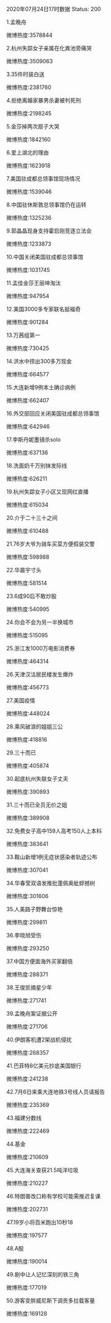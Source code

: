 2020年07月24日17时数据
Status: 200

1.孟晚舟

微博热度:3578844

2.杭州失踪女子亲属在化粪池旁痛哭

微博热度:3509063

3.35件时装白送

微博热度:2381760

4.拒绝离婚家暴男杀妻被判死刑

微博热度:2198245

5.金莎掉两次扇子大哭

微博热度:1842160

6.爱上湖北的理由

微博热度:1623918

7.美国驻成都总领事馆现场情况

微博热度:1539046

8.中国驻休斯敦总领事馆仍在运转

微博热度:1325236

9.郭晶晶现身支持霍启刚竞逐立法会

微博热度:1233873

10.中国关闭美国驻成都总领事馆

微博热度:1031745

11.孟佳金莎王丽坤淘汰

微博热度:947954

12.美国3000多专家联名挺福奇

微博热度:901284

13.万茜组第一

微博热度:730425

14.洪水中捞出300多万现金

微博热度:664577

15.大连新增9例本土确诊病例

微博热度:662407

16.外交部回应关闭美国驻成都总领事馆

微博热度:642946

17.李斯丹妮墨镜杀solo

微博热度:637136

18.洗面奶千万别抹发际线

微博热度:626211

19.杭州失踪女子小区又现网红直播

微博热度:615034

20.介于二十三十之间

微博热度:610488

21.76岁大爷为骑车买菜方便假装交警

微博热度:598988

22.华晨宇寸头

微博热度:581514

23.6成90后不敢炒股

微博热度:540995

24.你会不会为另一半换城市

微博热度:515095

25.浙江发1000万电影消费券

微博热度:464314

26.天津汉沽居民楼发生爆炸

微博热度:456773

27.美国疫情

微博热度:448024

28.乘风破浪的姐姐三公

微博热度:418816

29.三十而已

微博热度:405874

30.起底杭州失联女子丈夫

微博热度:390893

31.三十而已全员无价之姐

微博热度:389908

32.免费女子高中159人高考150人上本科

微博热度:383641

33.鞍山新增1例无症状感染者轨迹公布

微博热度:307041

34.华春莹双语发推批蓬佩奥蚍蜉撼树

微博热度:301606

35.人美路子野舞台惊艳

微博热度:299811

36.李晓旭受伤

微博热度:293250

37.中国方便面海外买家翻倍

微博热度:288371

38.王俊凯摘星少年

微博热度:271741

39.孟晚舟案证据公开

微博热度:271706

40.伊朗客机遭2架战机侵扰

微博热度:268357

41.巴菲特8亿美元抄底美国银行

微博热度:241238

42.7月6日来乘大连地铁3号线人员请报告

微博热度:235369

43.福建分数线

微博热度:222469

44.基金

微博热度:210609

45.大连海关查获21.5吨洋垃圾

微博热度:210227

46.特朗普改口称有学校可能需推迟复课

微博热度:202731

47.19岁小将百米跑出10秒18

微博热度:197577

48.A股

微博热度:190014

49.剧中让人记忆深刻的铁三角

微博热度:177019

50.游客变胖威尼斯下调贡多拉载客量

微博热度:169128

